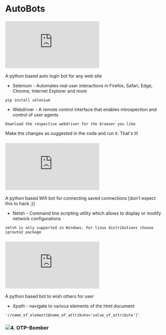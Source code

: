 # AutoBots
### ![1. Login-Bot](https://github.com/laxminagln/AutoBot/blob/master/Login-Bot.py)
A python based auto login bot for any web site
- Selenium - Automates real user interactions in Firefox, Safari, Edge, Chrome, Internet Explorer and more
```
pip install selenium
```
- Webdriver - A remote control interface that enables introspection and control of user agents
```
Download the respective webdriver for the browser you like
```
Make the changes as suggested in the code and run it. That's it!
### ![2. Wifi-Bot](https://github.com/laxminagln/AutoBots/blob/master/Wifi-Bot.py)
A python based Wifi bot for connecting saved connections [don't expect this to hack ;)]
- Netsh - Command line scripting utility which allows to display or modify network configurations
```
netsh is only supported in Windows. For linux distributions choose iproute2 package
```
### ![3. FB-Bday-Bot](https://github.com/laxminagln/AutoBots/blob/master/FB-Bday-Bot.py)
A python based bot to wish others for user
- Xpath - navigate to various elements of the html document
```
'//name_of_element[@name_of_attribute='value_of_attribute']'
```
### ![4. OTP-Bomber]()
